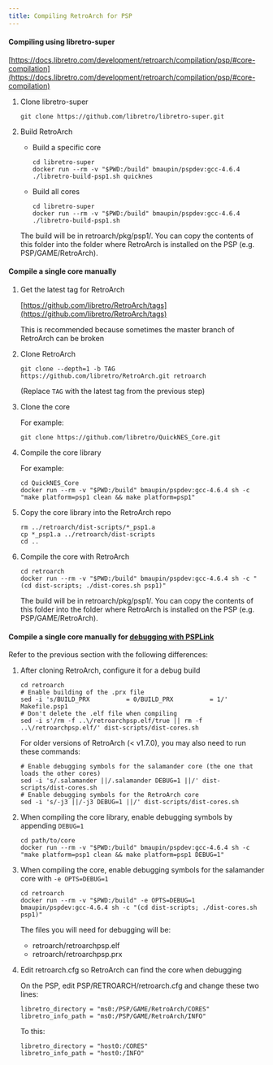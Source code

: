 ```yaml
---
title: Compiling RetroArch for PSP
---
```


#### Compiling using libretro-super

[https://docs.libretro.com/development/retroarch/compilation/psp/#core-compilation](https://docs.libretro.com/development/retroarch/compilation/psp/#core-compilation)

1. Clone libretro-super

    ```
    git clone https://github.com/libretro/libretro-super.git
    ```

1. Build RetroArch

    - Build a specific core

        ```
        cd libretro-super
        docker run --rm -v "$PWD:/build" bmaupin/pspdev:gcc-4.6.4 ./libretro-build-psp1.sh quicknes
        ```

    - Build all cores

        ```
        cd libretro-super
        docker run --rm -v "$PWD:/build" bmaupin/pspdev:gcc-4.6.4 ./libretro-build-psp1.sh
        ```

    The build will be in retroarch/pkg/psp1/. You can copy the contents of this folder into the folder where RetroArch
    is installed on the PSP (e.g. PSP/GAME/RetroArch).


#### Compile a single core manually

1. Get the latest tag for RetroArch

    [https://github.com/libretro/RetroArch/tags](https://github.com/libretro/RetroArch/tags)

    This is recommended because sometimes the master branch of RetroArch can be broken

1. Clone RetroArch

    ```
    git clone --depth=1 -b TAG https://github.com/libretro/RetroArch.git retroarch
    ```

    (Replace `TAG` with the latest tag from the previous step)

1. Clone the core

    For example:
    ```
    git clone https://github.com/libretro/QuickNES_Core.git
    ```

1. Compile the core library

    For example:
    ```
    cd QuickNES_Core
    docker run --rm -v "$PWD:/build" bmaupin/pspdev:gcc-4.6.4 sh -c "make platform=psp1 clean && make platform=psp1"
    ```

1. Copy the core library into the RetroArch repo

    ```
    rm ../retroarch/dist-scripts/*_psp1.a
    cp *_psp1.a ../retroarch/dist-scripts
    cd ..
    ```

1. Compile the core with RetroArch

    ```
    cd retroarch
    docker run --rm -v "$PWD:/build" bmaupin/pspdev:gcc-4.6.4 sh -c "(cd dist-scripts; ./dist-cores.sh psp1)"
    ```

    The build will be in retroarch/pkg/psp1/. You can copy the contents of this folder into the folder where RetroArch
    is installed on the PSP (e.g. PSP/GAME/RetroArch).


#### Compile a single core manually for [debugging with PSPLink](psp-debugging.html)

Refer to the previous section with the following differences:

1. After cloning RetroArch, configure it for a debug build

    ```
    cd retroarch
    # Enable building of the .prx file
    sed -i 's/BUILD_PRX          = 0/BUILD_PRX          = 1/' Makefile.psp1
    # Don't delete the .elf file when compiling
    sed -i s'/rm -f ..\/retroarchpsp.elf/true || rm -f ..\/retroarchpsp.elf/' dist-scripts/dist-cores.sh
    ```

    For older versions of RetroArch (< v1.7.0), you may also need to run these commands:

    ```
    # Enable debugging symbols for the salamander core (the one that loads the other cores)
    sed -i 's/.salamander ||/.salamander DEBUG=1 ||/' dist-scripts/dist-cores.sh
    # Enable debugging symbols for the RetroArch core
    sed -i 's/-j3 ||/-j3 DEBUG=1 ||/' dist-scripts/dist-cores.sh
    ```

1. When compiling the core library, enable debugging symbols by appending `DEBUG=1`

    ```
    cd path/to/core
    docker run --rm -v "$PWD:/build" bmaupin/pspdev:gcc-4.6.4 sh -c "make platform=psp1 clean && make platform=psp1 DEBUG=1"
    ```

1. When compiling the core, enable debugging symbols for the salamander core with `-e OPTS=DEBUG=1`

    ```
    cd retroarch
    docker run --rm -v "$PWD:/build" -e OPTS=DEBUG=1 bmaupin/pspdev:gcc-4.6.4 sh -c "(cd dist-scripts; ./dist-cores.sh psp1)"
    ```

    The files you will need for debugging will be:

    - retroarch/retroarchpsp.elf
    - retroarch/retroarchpsp.prx

1. Edit retroarch.cfg so RetroArch can find the core when debugging

    On the PSP, edit PSP/RETROARCH/retroarch.cfg and change these two lines:

    ```
    libretro_directory = "ms0:/PSP/GAME/RetroArch/CORES"
    libretro_info_path = "ms0:/PSP/GAME/RetroArch/INFO"
    ```

    To this:

    ```
    libretro_directory = "host0:/CORES"
    libretro_info_path = "host0:/INFO"
    ```
